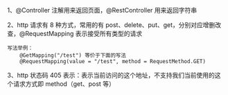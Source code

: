 1、@Controller 注解用来返回页面，@RestController 用来返回字符串

2、http 请求有 8 种方式，常用的有 post、delete、put、get，分别对应增删改查，@RequestMapping 表示接受所有类型的请求

    写法举例：
        @GetMapping("/test") 等价于下面的写法
        @RequestMapping(value = "/test", method = RequestMethod.GET)

3、http 状态码 405 表示：表示当前访问的这个地址，不支持我们当前使用的这个请求方式即 method（get、post 等）